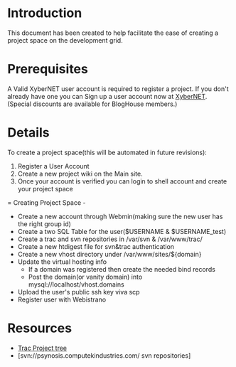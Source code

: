 # Introduction #
This document has been created to help facilitate the ease of creating a project space on the development grid.

# Prerequisites #

A Valid XyberNET user account is required to register a project. If you don't already have one you can Sign up a user account now at [XyberNET](http://www.computekindustries.com). (Special discounts are available for BlogHouse members.)

# Details #

To create a project space(this will be automated in future revisions):

  1. Register a User Account
  1. Create a new project wiki on the Main site.
  1. Once your account is verified you can login to shell account and create your project space


= Creating Project Space -

  * Create a new account through Webmin(making sure the new user has the right group id)
  * Create a two SQL Table for the user($USERNAME & $USERNAME\_test)
  * Create a trac and svn repositories in /var/svn & /var/www/trac/
  * Create a new htdigest file for svn&trac authentication
  * Create a new vhost directory under /var/www/sites/${domain}
  * Update the virtual hosting info
    * If a domain was registered then create the needed bind records
    * Post the domain(or vanity domain) into mysql://localhost/vhost.domains
  * Upload the user's public ssh key viva scp
  * Register user with Webistrano

# Resources #
  * [Trac Project tree](http://trac.computekindustries.com/)
  * [svn://psynosis.computekindustries.com/ svn repositories]